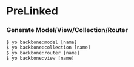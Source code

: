 PreLinked
=========
### Generate Model/View/Collection/Router
```
$ yo backbone:model [name]
$ yo backbone:collection [name]
$ yo backbone:router [name]
$ yo backbone:view [name]
```
